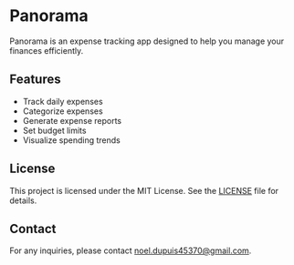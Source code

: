 # Panorama

Panorama is an expense tracking app designed to help you manage your finances efficiently.

## Features

- Track daily expenses
- Categorize expenses
- Generate expense reports
- Set budget limits
- Visualize spending trends

## License

This project is licensed under the MIT License. See the [LICENSE](LICENSE) file for details.

## Contact

For any inquiries, please contact [noel.dupuis45370@gmail.com](mailto:noel.dupuis45370@gmail.com).
